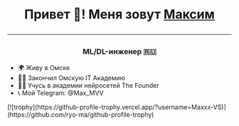 <h1 align="center">Привет 👋! Меня зовут <a href="https://omsk.hh.ru/applicant/resumes/view?resume=39623e7bff0e0415d90039ed1f644274747769" target="_blank">Максим</a>
<hr>
<h3 align="center">ML/DL-инженер 🇷🇺</h3>
<ul>
  <li>🌍 Живу в Омске
  <li>👨‍🎓 Закончил Омскую IT Академию
  <li>👨‍🎓 Учусь в академии нейросетей The Founder
  <li>📞 Мой Telegram: @Max_MVV
</ul>
[![trophy](https://github-profile-trophy.vercel.app/?username=Maxxx-VS)](https://github.com/ryo-ma/github-profile-trophy)


